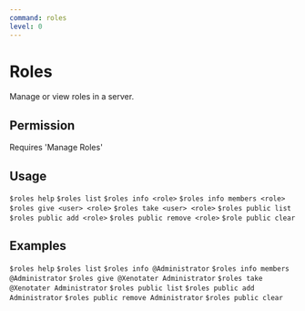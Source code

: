 ```yaml
---
command: roles
level: 0
---
```


# Roles

Manage or view roles in a server.

## Permission

Requires 'Manage Roles'

## Usage

`$roles help`
`$roles list`
`$roles info <role>`
`$roles info members <role>`
`$roles give <user> <role>`
`$roles take <user> <role>`
`$roles public list`
`$roles public add <role>`
`$roles public remove <role>`
`$role public clear`

## Examples

`$roles help`
`$roles list`
`$roles info @Administrator`
`$roles info members @Administrator`
`$roles give @Xenotater Administrator`
`$roles take @Xenotater Administrator`
`$roles public list`
`$roles public add Administrator`
`$roles public remove Administrator`
`$roles public clear`